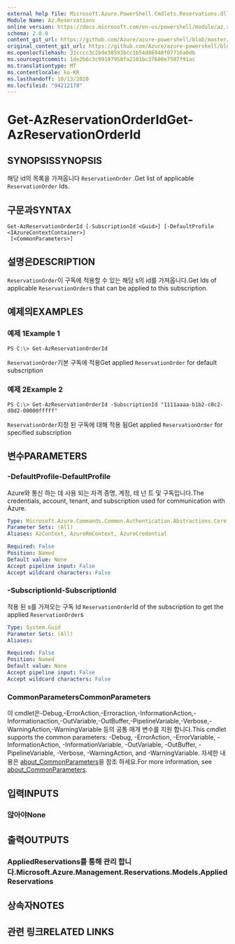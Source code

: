 ```yaml
---
external help file: Microsoft.Azure.PowerShell.Cmdlets.Reservations.dll-Help.xml
Module Name: Az.Reservations
online version: https://docs.microsoft.com/en-us/powershell/module/az.reservations/get-azreservationorderid
schema: 2.0.0
content_git_url: https://github.com/Azure/azure-powershell/blob/master/src/Reservations/Reservations/help/Get-AzReservationOrderId.md
original_content_git_url: https://github.com/Azure/azure-powershell/blob/master/src/Reservations/Reservations/help/Get-AzReservationOrderId.md
ms.openlocfilehash: 31cccc3c2bde38593bcc1b54d86940f07716a0db
ms.sourcegitcommit: 1de2b6c3c99197958fa2101bc37680e7507f91ac
ms.translationtype: MT
ms.contentlocale: ko-KR
ms.lasthandoff: 10/13/2020
ms.locfileid: "94212178"
---
```

# <span data-ttu-id="abaf1-101">Get-AzReservationOrderId</span><span class="sxs-lookup"><span data-stu-id="abaf1-101">Get-AzReservationOrderId</span></span>

## <span data-ttu-id="abaf1-102">SYNOPSIS</span><span class="sxs-lookup"><span data-stu-id="abaf1-102">SYNOPSIS</span></span>
<span data-ttu-id="abaf1-103">해당 id의 목록을 가져옵니다 `ReservationOrder` .</span><span class="sxs-lookup"><span data-stu-id="abaf1-103">Get list of applicable `ReservationOrder` Ids.</span></span>

## <span data-ttu-id="abaf1-104">구문과</span><span class="sxs-lookup"><span data-stu-id="abaf1-104">SYNTAX</span></span>

```
Get-AzReservationOrderId [-SubscriptionId <Guid>] [-DefaultProfile <IAzureContextContainer>]
 [<CommonParameters>]
```

## <span data-ttu-id="abaf1-105">설명은</span><span class="sxs-lookup"><span data-stu-id="abaf1-105">DESCRIPTION</span></span>
<span data-ttu-id="abaf1-106">`ReservationOrder`이 구독에 적용할 수 있는 해당 s의 id를 가져옵니다.</span><span class="sxs-lookup"><span data-stu-id="abaf1-106">Get Ids of applicable `ReservationOrder`s that can be applied to this subscription.</span></span>

## <span data-ttu-id="abaf1-107">예제의</span><span class="sxs-lookup"><span data-stu-id="abaf1-107">EXAMPLES</span></span>

### <span data-ttu-id="abaf1-108">예제 1</span><span class="sxs-lookup"><span data-stu-id="abaf1-108">Example 1</span></span>
```
PS C:\> Get-AzReservationOrderId
```

<span data-ttu-id="abaf1-109">`ReservationOrder`기본 구독에 적용</span><span class="sxs-lookup"><span data-stu-id="abaf1-109">Get applied `ReservationOrder` for default subscription</span></span>

### <span data-ttu-id="abaf1-110">예제 2</span><span class="sxs-lookup"><span data-stu-id="abaf1-110">Example 2</span></span>
```
PS C:\> Get-AzReservationOrderId -SubscriptionId "1111aaaa-b1b2-c0c2-d0d2-00000fffff"
```

<span data-ttu-id="abaf1-111">`ReservationOrder`지정 된 구독에 대해 적용 됨</span><span class="sxs-lookup"><span data-stu-id="abaf1-111">Get applied `ReservationOrder` for specified subscription</span></span>

## <span data-ttu-id="abaf1-112">변수</span><span class="sxs-lookup"><span data-stu-id="abaf1-112">PARAMETERS</span></span>

### <span data-ttu-id="abaf1-113">-DefaultProfile</span><span class="sxs-lookup"><span data-stu-id="abaf1-113">-DefaultProfile</span></span>
<span data-ttu-id="abaf1-114">Azure와 통신 하는 데 사용 되는 자격 증명, 계정, 테 넌 트 및 구독입니다.</span><span class="sxs-lookup"><span data-stu-id="abaf1-114">The credentials, account, tenant, and subscription used for communication with Azure.</span></span>

```yaml
Type: Microsoft.Azure.Commands.Common.Authentication.Abstractions.Core.IAzureContextContainer
Parameter Sets: (All)
Aliases: AzContext, AzureRmContext, AzureCredential

Required: False
Position: Named
Default value: None
Accept pipeline input: False
Accept wildcard characters: False
```

### <span data-ttu-id="abaf1-115">-SubscriptionId</span><span class="sxs-lookup"><span data-stu-id="abaf1-115">-SubscriptionId</span></span>
<span data-ttu-id="abaf1-116">적용 된 s를 가져오는 구독 Id `ReservationOrder`</span><span class="sxs-lookup"><span data-stu-id="abaf1-116">Id of the subscription to get the applied `ReservationOrder`s</span></span>

```yaml
Type: System.Guid
Parameter Sets: (All)
Aliases:

Required: False
Position: Named
Default value: None
Accept pipeline input: False
Accept wildcard characters: False
```

### <span data-ttu-id="abaf1-117">CommonParameters</span><span class="sxs-lookup"><span data-stu-id="abaf1-117">CommonParameters</span></span>
<span data-ttu-id="abaf1-118">이 cmdlet은-Debug,-ErrorAction,-Erroraction,-InformationAction,-Informationaction,-OutVariable,-OutBuffer,-PipelineVariable,-Verbose,-WarningAction,-WarningVariable 등의 공통 매개 변수를 지원 합니다.</span><span class="sxs-lookup"><span data-stu-id="abaf1-118">This cmdlet supports the common parameters: -Debug, -ErrorAction, -ErrorVariable, -InformationAction, -InformationVariable, -OutVariable, -OutBuffer, -PipelineVariable, -Verbose, -WarningAction, and -WarningVariable.</span></span> <span data-ttu-id="abaf1-119">자세한 내용은 [about_CommonParameters](http://go.microsoft.com/fwlink/?LinkID=113216)을 참조 하세요.</span><span class="sxs-lookup"><span data-stu-id="abaf1-119">For more information, see [about_CommonParameters](http://go.microsoft.com/fwlink/?LinkID=113216).</span></span>

## <span data-ttu-id="abaf1-120">입력</span><span class="sxs-lookup"><span data-stu-id="abaf1-120">INPUTS</span></span>

### <span data-ttu-id="abaf1-121">않아야</span><span class="sxs-lookup"><span data-stu-id="abaf1-121">None</span></span>

## <span data-ttu-id="abaf1-122">출력</span><span class="sxs-lookup"><span data-stu-id="abaf1-122">OUTPUTS</span></span>

### <span data-ttu-id="abaf1-123">AppliedReservations를 통해 관리 합니다.</span><span class="sxs-lookup"><span data-stu-id="abaf1-123">Microsoft.Azure.Management.Reservations.Models.AppliedReservations</span></span>

## <span data-ttu-id="abaf1-124">상속자</span><span class="sxs-lookup"><span data-stu-id="abaf1-124">NOTES</span></span>

## <span data-ttu-id="abaf1-125">관련 링크</span><span class="sxs-lookup"><span data-stu-id="abaf1-125">RELATED LINKS</span></span>
